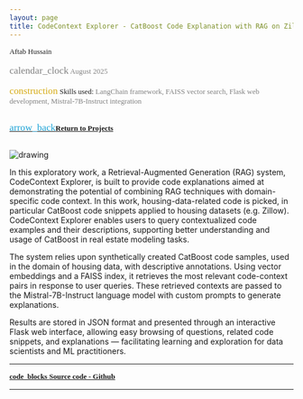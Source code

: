 ```yaml
---
layout: page
title: CodeContext Explorer - CatBoost Code Explanation with RAG on Zillow Data
---
```


<div style="font-family: 'Alata'; font-size: small;">
<span>Aftab Hussain<br></span>

<span style="color: gray;">
  <br> <span class="material-symbols-outlined" style="font-size: 13pt;">calendar_clock</span> 
August 2025  </span> 
<br> 

<br>
<span class="material-symbols-outlined" style="font-size: 13pt; color: #d6ac16;">construction</span>  
Skills used:<span style="color: gray; font-size: small;">  LangChain framework, FAISS vector search, Flask web development, Mistral-7B-Instruct integration</span>

<br>
<br>

<a href="../Projects-pilot/index.html#coderag-menu"><span class="material-symbols-outlined" style="color: #1ba2d6; font-size: 13pt;">arrow_back</span><b>Return to Projects</b></a>
<br>
<br>
</div>

<style>
img {
  display: block;
  margin-left: auto;
  margin-right: auto;
  max-width: 100%;
  height: auto;
}
</style>

<img src="../images/projects/coderag/coderag.jpg" alt="drawing"/>

In this exploratory work, a Retrieval-Augmented Generation (RAG) system, CodeContext Explorer, is built to provide code explanations aimed at demonstrating the potential of combining RAG techniques with domain-specific code context. In this work, housing-data-related code is picked, in particular CatBoost code snippets applied to housing datasets (e.g. Zillow). CodeContext Explorer enables users to query contextualized code examples and their descriptions, supporting better understanding and usage of CatBoost in real estate modeling tasks.

The system relies upon synthetically created CatBoost code samples, used in the domain of housing data, with descriptive annotations. Using vector embeddings and a FAISS index, it retrieves the most relevant code-context pairs in response to user queries. These retrieved contexts are passed to the Mistral-7B-Instruct language model with custom prompts to generate explanations.

Results are stored in JSON format and presented through an interactive Flask web interface, allowing easy browsing of questions, related code snippets, and explanations — facilitating learning and exploration for data scientists and ML practitioners.
_________________


<div style="font-family: 'Alata'; font-size: small;">
<b>
<a href="https://github.com/AftabHussain/catboost-code-rag">
<span class="material-symbols-outlined"> code_blocks </span>Source code - Github
</a>
</b>
</div>

_____________


	
